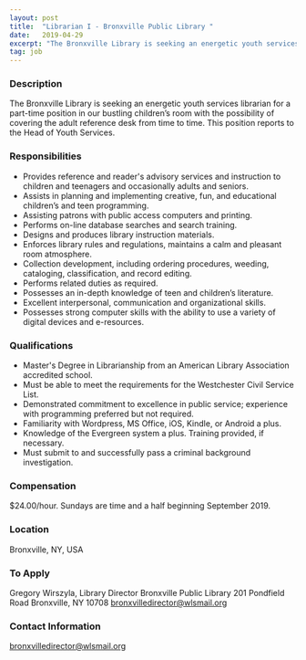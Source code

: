 ```yaml
---
layout: post
title:  "Librarian I - Bronxville Public Library "
date:   2019-04-29
excerpt: "The Bronxville Library is seeking an energetic youth services librarian for a part-time position in our bustling children’s room with the possibility of covering the adult reference desk from time to time. This position reports to the Head of Youth Services."
tag: job
---
```


### Description   

The Bronxville Library is seeking an energetic youth services librarian for a part-time position in our bustling children’s room with the possibility of covering the adult reference desk from time to time. This position reports to the Head of Youth Services.


### Responsibilities   

-	Provides reference and reader's advisory services and instruction to children and teenagers and occasionally adults and seniors.
-	Assists in planning and implementing creative, fun, and educational children’s and teen programming.
-	Assisting patrons with public access computers and printing.
-	Performs on-line database searches and search training. 
-	Designs and produces library instruction materials.         
-	Enforces library rules and regulations, maintains a calm and pleasant room atmosphere.
-	Collection development, including ordering procedures, weeding, cataloging, classification, and record editing.
-	Performs related duties as required.
-	Possesses an in-depth knowledge of teen and children’s literature.
-	Excellent interpersonal, communication and organizational skills.
-	Possesses strong computer skills with the ability to use a variety of digital devices and e-resources.



### Qualifications   

-	Master's Degree in Librarianship from an American Library Association accredited school.
-	Must be able to meet the requirements for the Westchester Civil Service List. 
-	Demonstrated commitment to excellence in public service; experience with programming preferred but not required. 
-	Familiarity with Wordpress, MS Office, iOS, Kindle, or Android a plus. 
-	Knowledge of the Evergreen system a plus. Training provided, if necessary. 
-	Must submit to and successfully pass a criminal background investigation.



### Compensation   

$24.00/hour. Sundays are time and a half beginning September 2019. 


### Location   

Bronxville, NY, USA




### To Apply   

Gregory Wirszyla, Library Director
Bronxville Public Library
201 Pondfield Road
Bronxville, NY 10708
bronxvilledirector@wlsmail.org





### Contact Information   

bronxvilledirector@wlsmail.org

